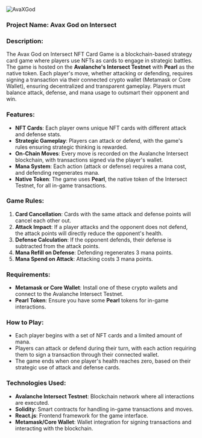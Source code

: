 ![AvaXGod](https://github.com/user-attachments/assets/cb2c9fbc-882f-4ea4-ad49-7c537f5124e2)


### Project Name: **Avax God on Intersect**

### Description:
The Avax God on Intersect NFT Card Game is a blockchain-based strategy card game where players use NFTs as cards to engage in strategic battles. The game is hosted on the **Avalanche's Intersect Testnet** with **Pearl** as the native token. Each player's move, whether attacking or defending, requires signing a transaction via their connected crypto wallet (Metamask or Core Wallet), ensuring decentralized and transparent gameplay. Players must balance attack, defense, and mana usage to outsmart their opponent and win.

### Features:
- **NFT Cards**: Each player owns unique NFT cards with different attack and defense stats.
- **Strategic Gameplay**: Players can attack or defend, with the game's rules ensuring strategic thinking is rewarded.
- **On-Chain Moves**: Every move is recorded on the Avalanche Intersect blockchain, with transactions signed via the player's wallet.
- **Mana System**: Each action (attack or defense) requires a mana cost, and defending regenerates mana.
- **Native Token**: The game uses **Pearl**, the native token of the Intersect Testnet, for all in-game transactions.
  
### Game Rules:
1. **Card Cancellation**: Cards with the same attack and defense points will cancel each other out.
2. **Attack Impact**: If a player attacks and the opponent does not defend, the attack points will directly reduce the opponent's health.
3. **Defense Calculation**: If the opponent defends, their defense is subtracted from the attack points.
4. **Mana Refill on Defense**: Defending regenerates 3 mana points.
5. **Mana Spend on Attack**: Attacking costs 3 mana points.

### Requirements:
- **Metamask or Core Wallet**: Install one of these crypto wallets and connect to the Avalanche Intersect Testnet.
- **Pearl Token**: Ensure you have some **Pearl** tokens for in-game interactions.

### How to Play:
- Each player begins with a set of NFT cards and a limited amount of mana.
- Players can attack or defend during their turn, with each action requiring them to sign a transaction through their connected wallet.
- The game ends when one player's health reaches zero, based on their strategic use of attack and defense cards.

### Technologies Used:
- **Avalanche Intersect Testnet**: Blockchain network where all interactions are executed.
- **Solidity**: Smart contracts for handling in-game transactions and moves.
- **React.js**: Frontend framework for the game interface.
- **Metamask/Core Wallet**: Wallet integration for signing transactions and interacting with the blockchain.
